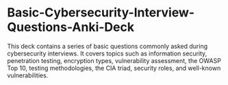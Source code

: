 # Basic-Cybersecurity-Interview-Questions-Anki-Deck
This deck contains a series of basic questions commonly asked during cybersecurity interviews. It covers topics such as information security, penetration testing, encryption types, vulnerability assessment, the OWASP Top 10, testing methodologies, the CIA triad, security roles, and well-known vulnerabilities.
